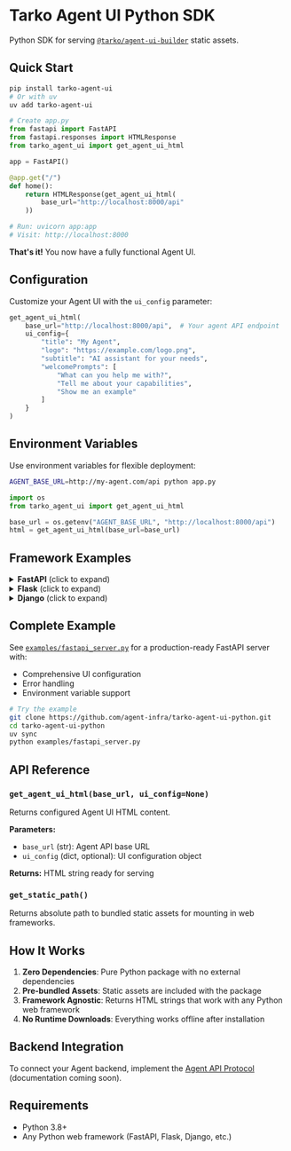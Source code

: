 # Tarko Agent UI Python SDK

Python SDK for serving [`@tarko/agent-ui-builder`](https://www.npmjs.com/package/@tarko/agent-ui-builder) static assets.

## Quick Start

```bash
pip install tarko-agent-ui
# Or with uv
uv add tarko-agent-ui
```

```python
# Create app.py
from fastapi import FastAPI
from fastapi.responses import HTMLResponse
from tarko_agent_ui import get_agent_ui_html

app = FastAPI()

@app.get("/")
def home():
    return HTMLResponse(get_agent_ui_html(
        base_url="http://localhost:8000/api"
    ))

# Run: uvicorn app:app
# Visit: http://localhost:8000
```

**That's it!** You now have a fully functional Agent UI.

## Configuration

Customize your Agent UI with the `ui_config` parameter:

```python
get_agent_ui_html(
    base_url="http://localhost:8000/api",  # Your agent API endpoint
    ui_config={
        "title": "My Agent",
        "logo": "https://example.com/logo.png",
        "subtitle": "AI assistant for your needs",
        "welcomePrompts": [
            "What can you help me with?",
            "Tell me about your capabilities",
            "Show me an example"
        ]
    }
)
```

## Environment Variables

Use environment variables for flexible deployment:

```bash
AGENT_BASE_URL=http://my-agent.com/api python app.py
```

```python
import os
from tarko_agent_ui import get_agent_ui_html

base_url = os.getenv("AGENT_BASE_URL", "http://localhost:8000/api")
html = get_agent_ui_html(base_url=base_url)
```

## Framework Examples

<details>
<summary><strong>FastAPI</strong> (click to expand)</summary>

```python
from fastapi import FastAPI
from fastapi.staticfiles import StaticFiles
from fastapi.responses import HTMLResponse
from tarko_agent_ui import get_static_path, get_agent_ui_html

app = FastAPI()
app.mount("/static", StaticFiles(directory=get_static_path()))

@app.get("/", response_class=HTMLResponse)
async def root():
    return HTMLResponse(get_agent_ui_html(
        base_url="http://localhost:8000/api",
        ui_config={"title": "FastAPI Agent"}
    ))
```
</details>

<details>
<summary><strong>Flask</strong> (click to expand)</summary>

```python
from flask import Flask, send_from_directory
from tarko_agent_ui import get_static_path, get_agent_ui_html

app = Flask(__name__)

@app.route('/')
def root():
    return get_agent_ui_html(
        base_url="http://localhost:5000/api",
        ui_config={"title": "Flask Agent"}
    )

@app.route('/static/<path:filename>')
def static_files(filename):
    return send_from_directory(get_static_path(), filename)
```
</details>

<details>
<summary><strong>Django</strong> (click to expand)</summary>

```python
# views.py
from django.http import HttpResponse
from tarko_agent_ui import get_agent_ui_html

def home(request):
    html = get_agent_ui_html(
        base_url="http://localhost:8000/api",
        ui_config={"title": "Django Agent"}
    )
    return HttpResponse(html)
```
</details>

## Complete Example

See [`examples/fastapi_server.py`](examples/fastapi_server.py) for a production-ready FastAPI server with:
- Comprehensive UI configuration
- Error handling
- Environment variable support

```bash
# Try the example
git clone https://github.com/agent-infra/tarko-agent-ui-python.git
cd tarko-agent-ui-python
uv sync
python examples/fastapi_server.py
```

## API Reference

### `get_agent_ui_html(base_url, ui_config=None)`

Returns configured Agent UI HTML content.

**Parameters:**
- `base_url` (str): Agent API base URL
- `ui_config` (dict, optional): UI configuration object

**Returns:** HTML string ready for serving

### `get_static_path()`

Returns absolute path to bundled static assets for mounting in web frameworks.

## How It Works

1. **Zero Dependencies**: Pure Python package with no external dependencies
2. **Pre-bundled Assets**: Static assets are included with the package
3. **Framework Agnostic**: Returns HTML strings that work with any Python web framework
4. **No Runtime Downloads**: Everything works offline after installation

## Backend Integration

To connect your Agent backend, implement the [Agent API Protocol](https://github.com/agent-infra/agent-protocol) (documentation coming soon).

## Requirements

- Python 3.8+
- Any Python web framework (FastAPI, Flask, Django, etc.)
